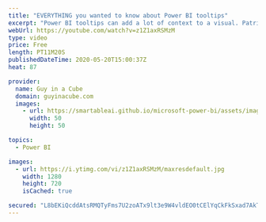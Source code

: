 ```yaml
---
title: "EVERYTHING you wanted to know about Power BI tooltips"
excerpt: "Power BI tooltips can add a lot of context to a visual. Patrick shows you everything you need to know about tooltips in Power BI!  Prathy's (@pkamasani) Blog about Visual Header Tooltips: https://prathy.com/2019/07/power-bi-visual-header-tooltip/  Download Sample: https://guyinacu.be/tooltipsample  📢"
webUrl: https://youtube.com/watch?v=z1Z1axRSMzM
type: video
price: Free
length: PT11M20S
publishedDateTime: 2020-05-20T15:00:37Z
heat: 87

provider:
  name: Guy in a Cube
  domain: guyinacube.com
  images:
    - url: https://smartableai.github.io/microsoft-power-bi/assets/images/organizations/guyinacube.com-50x50.jpg
      width: 50
      height: 50

topics:
  - Power BI

images:
  - url: https://i.ytimg.com/vi/z1Z1axRSMzM/maxresdefault.jpg
    width: 1280
    height: 720
    isCached: true

secured: "L8bEKiQcddAtsRMQTyFms7U2zoATx9lt3e9W4vldEO0tCElYqCkFkSxad7AkT6I7cIkM0iWM+IfEyP3nHiw4Hpz7wPuVx+n0/NAMg5gqjl/egkuGkb1+ueWkNZCjeSJFgFfKDD4JGsg2Pgx4kqcjFLkWXjd3lkqHsWj5m+ogIlW1uYWB3NHqSn3ttUzmd28RbHfXY0cdjYq6NdesAxzP5Wkk+7n22bqFSBV+wZEaZu9pXORydh0jjE76+4qAFBt8Lnqy6Q/fBV1TuNmaFhZvdxt9tdDQPBSRaM6iNJ9AckEYorI+fqwCBU51E6SmBnU9QLYdyyYPQtMNNeKbld8eijk62ipaNf2D30WA24C+DKSbBLDemmSGNy2kHc4oFibK;K4Dp/oUtcWB6KnODc6ob/Q=="
---
```


